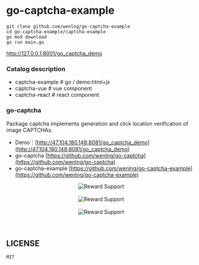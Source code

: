 # go-captcha-example

```
git clone github.com/wenlng/go-captcha-example
cd go-captcha-example/captcha-example
go mod download
go run main.go
```

http://127.0.0.1:8001/go_captcha_demo

### Catalog description
- captcha-example   # go / demo:html+js
- captcha-vue   # vue component
- captcha-react   # react component


### go-captcha
Package captcha implements generation and click location verification of image CAPTCHAs. 

- Demo：[http://47.104.180.148:8081/go_captcha_demo](http://47.104.180.148:8081/go_captcha_demo)
- go-captcha [https://github.com/wenlng/go-captcha](https://github.com/wenlng/go-captcha)
- go-captcha-example [https://github.com/wenlng/go-captcha-example](https://github.com/wenlng/go-captcha-example)


<div align="center">
    <img src="http://47.104.180.148/go-captcha/go-captcha-01.png?v=1" alt="Reward Support">
    <br/>
    <br/>
    <img src="http://47.104.180.148/go-captcha/go-captcha-02.png?v=1" alt="Reward Support">
    <br/>
    <br/>
    <img src="http://47.104.180.148/go-captcha/go-captcha.jpg?v=1" alt="Reward Support">
    <br/>
    <br/>   
</div>
<br>

## LICENSE
    MIT
